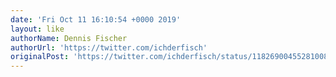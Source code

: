 ```yaml
---
date: 'Fri Oct 11 16:10:54 +0000 2019'
layout: like
authorName: Dennis Fischer
authorUrl: 'https://twitter.com/ichderfisch'
originalPost: 'https://twitter.com/ichderfisch/status/1182690045528100865'
---
```

